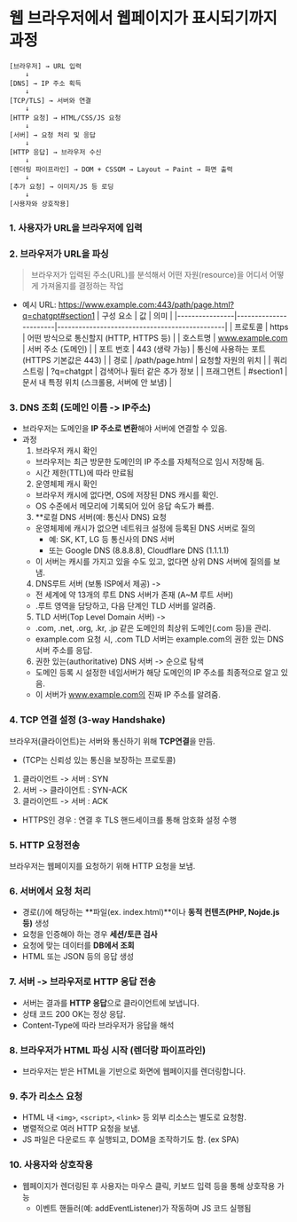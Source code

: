 # 웹 브라우저에서 웹페이지가 표시되기까지 과정

```text
[브라우저] → URL 입력
    ↓
[DNS] → IP 주소 획득
    ↓
[TCP/TLS] → 서버와 연결
    ↓
[HTTP 요청] → HTML/CSS/JS 요청
    ↓
[서버] → 요청 처리 및 응답
    ↓
[HTTP 응답] → 브라우저 수신
    ↓
[렌더링 파이프라인] → DOM + CSSOM → Layout → Paint → 화면 출력
    ↓
[추가 요청] → 이미지/JS 등 로딩
    ↓
[사용자와 상호작용]
```

### 1. 사용자가 URL을 브라우저에 입력

### 2. 브라우저가 URL을 파싱
> 브라우저가 입력된 주소(URL)를 분석해서 어떤 자원(resource)을 어디서 어떻게 가져올지를 결정하는 작업
- 예시 URL: https://www.example.com:443/path/page.html?q=chatgpt#section1
| 구성 요소      | 값                    | 의미                                          |
|----------------|-----------------------|-----------------------------------------------|
| 프로토콜       | https                 | 어떤 방식으로 통신할지 (HTTP, HTTPS 등)       |
| 호스트명       | www.example.com       | 서버 주소 (도메인)                            |
| 포트 번호      | 443 (생략 가능)       | 통신에 사용하는 포트 (HTTPS 기본값은 443)     |
| 경로           | /path/page.html       | 요청할 자원의 위치                            |
| 쿼리 스트링    | ?q=chatgpt            | 검색어나 필터 같은 추가 정보                  |
| 프래그먼트     | #section1             | 문서 내 특정 위치 (스크롤용, 서버에 안 보냄)  |

### 3. DNS 조회 (도메인 이름 -> IP주소)
- 브라우저는 도메인을 **IP 주소로 변환**해야 서버에 연결할 수 있음.
- 과정
  1. 브라우저 캐시 확인 
    - 브라우저는 최근 방문한 도메인의 IP 주소를 자체적으로 임시 저장해 둠.
    - 시간 제한(TTL)에 따라 만료됨
  2. 운영체제 캐시 확인
    - 브라우저 캐시에 없다면, OS에 저장된 DNS 캐시를 확인.
    - OS 수준에서 메모리에 기록되어 있어 응답 속도가 빠름.
  3. **로컬 DNS 서버(예: 통신사 DNS) 요청
    - 운영체제에 캐시가 없으면 네트워크 설정에 등록된 DNS 서버로 질의
      - 예: SK, KT, LG 등 통신사의 DNS 서버
      - 또는 Google DNS (8.8.8.8), Cloudflare DNS (1.1.1.1)
    - 이 서버는 캐시를 가지고 있을 수도 있고, 없다면 상위 DNS 서버에 질의를 보냄.
  4. DNS루트 서버 (보통 ISP에서 제공) ->
	- 전 세계에 약 13개의 루트 DNS 서버가 존재 (A~M 루트 서버)
	- .루트 영역을 담당하고, 다음 단계인 TLD 서버를 알려줌.
  5. TLD 서버(Top Level Domain 서버) ->
	- .com, .net, .org, .kr, .jp 같은 도메인의 최상위 도메인(.com 등)을 관리.
	- example.com 요청 시, .com TLD 서버는 example.com의 권한 있는 DNS 서버 주소를 응답.
  6. 권한 있는(authoritative) DNS 서버 -> 순으로 탐색
	- 도메인 등록 시 설정한 네임서버가 해당 도메인의 IP 주소를 최종적으로 알고 있음.
	- 이 서버가 www.example.com의 진짜 IP 주소를 알려줌.

### 4. TCP 연결 설정 (3-way Handshake)
브라우저(클라이언트)는 서버와 통신하기 위해 **TCP연결**을 만듬.
  - (TCP는 신뢰성 있는 통신을 보장하는 프로토콜)

1. 클라이언트 -> 서버 : SYN
2. 서버 -> 클라이언트 : SYN-ACK
3. 클라이언트 -> 서버 : ACK

- HTTPS인 경우 : 연결 후 TLS 핸드세이크를 통해 암호화 설정 수행

### 5. HTTP 요청전송
브라우저는 웹페이지를 요청하기 위해 HTTP 요청을 보냄.

### 6. 서버에서 요청 처리
- 경로(/)에 해당하는 **파일(ex. index.html)**이나 **동적 컨텐츠(PHP, Nojde.js 등)** 생성
- 요청을 인증해야 하는 경우 **세션/토큰 검사**
- 요청에 맞는 데이터를 **DB에서 조회**
- HTML 또는 JSON 등의 응답 생성

### 7. 서버 -> 브라우저로 HTTP 응답 전송
- 서버는 결과를 **HTTP 응답**으로 클라이언트에 보냅니다.
- 상태 코드 200 OK는 정상 응답.
- Content-Type에 따라 브라우저가 응답을 해석

### 8. 브라우저가 HTML 파싱 시작 (렌더랑 파이프라인)
- 브라우저는 받은 HTML을 기반으로 화면에 웹페이지를 렌더링합니다.

### 9. 추가 리소스 요청
- HTML 내 `<img>`, `<script>`, `<link>` 등 외부 리소스는 별도로 요청함.
- 병렬적으로 여러 HTTP 요청을 보냄.
- JS 파일은 다운로드 후 실행되고, DOM을 조작하기도 함. (ex SPA)

### 10. 사용자와 상호작용
- 웹페이지가 렌더링된 후 사용자는 마우스 클릭, 키보드 입력 등을 통해 상호작용 가능
  - 이벤트 핸들러(예: addEventListener)가 작동하며 JS 코드 실행됨
